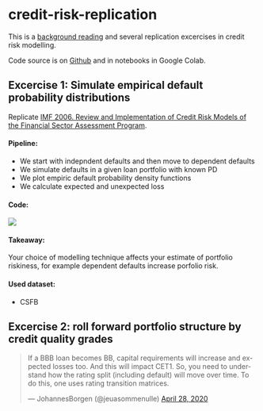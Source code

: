 # credit-risk-replication

This is a [background reading](background.md)
and several replication excercises in credit risk modelling. 

Code source is on [Github](https://github.com/epogrebnyak/credit-risk-replication) 
and in notebooks in Google Colab.

## Excercise 1: Simulate empirical default probability distributions

Replicate [IMF 2006. Review and Implementation of Credit Risk Models of the Financial Sector
Assessment Program](https://www.imf.org/external/pubs/ft/wp/2006/wp06134.pdf).

#### Pipeline:

- We start with indepndent defaults and then move to dependent defaults
- We simulate defaults in a given loan portfolio with known PD
- We plot empiric default probability density functions
- We calculate expected and unexpected loss

#### Code:

[![](https://badgen.net/badge/colab/loss_density.ipynb/orange)][colab_1]

[colab_1]: https://colab.research.google.com/drive/1xJCGGFTVd6hPqa2F_v5VwXwsU5qlNIi5?usp=sharing

#### Takeaway:

Your choice of modelling technique affects your estimate of portfolio riskiness,
for example dependent defaults increase porfolio risk.

#### Used dataset:

- CSFB 

## Excercise 2: roll forward portfolio structure by credit quality grades

<blockquote class="twitter-tweet"><p lang="en" dir="ltr">If a BBB loan becomes BB, capital requirements will increase and expected losses too. And this will impact CET1. So, you need to understand how the rating split (including default) will move over time. To do this, one uses rating transition matrices.</p>&mdash; JohannesBorgen (@jeuasommenulle) <a href="https://twitter.com/jeuasommenulle/status/1255122789960429572?ref_src=twsrc%5Etfw">April 28, 2020</a></blockquote> <script async src="https://platform.twitter.com/widgets.js" charset="utf-8"></script> 
